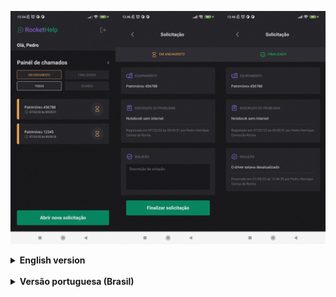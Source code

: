 ![altText](https://github.com/pedrocorrea2002/CallingHelp/blob/master/src/assets/AppScreenshot.jpg?raw=true)

<details close>
  <summary><b>English version</b></summary>

  ### ℹ️ About
  
  It's very common for who works with IT, that when a person in the office is having a problem with the computer, it's necessary to open a service call for someone of the IT come to solve the problem. CallingHelp is exactly for this, it allow users to open, visualize and put as "finished" the service calls.
  
<details>
<summary><b>⚠️ Requirements</b></summary>
  
  - node (Version 16.16.0 or superior) -- Not tested in lower versions
  - npm (Version 8.11.0 or superior) -- Not tested in lower versions
  - yarn (Version 1.12.19 or superior) -- Not tested in lower versions
  - expo (Version 5.5.1 or superior) -- Not tested in lower versions
  - Java(TM) SE Runtime Environment (Version 19.0.2 or superior) -- Not tested in lower versions
  <br>
  
  If you need some help to update or configure your environment [click here](https://www.notion.so/Atualiza-o-vers-es-diferentes-484cad4aa4354355b366d6524e7d2bc5) and [here](https://www.oracle.com/java/technologies/javase/jdk19-archive-downloads.html).
  <br>
  
  If you don't want to test the project on your own cellphone, you will need to install Android Studio, [see how to configure Android Studio in the minute 3:35](https://www.youtube.com/watch?v=ZGIU5aIRi9M).
</details>
  
  <details>
  <summary><b>▶️ How to execute the project</b></summary>
    
  >Access the folder where you want to download the project and execute the command below on your terminal to download the project or download manually by using the Github itself and then extract the .rar on the desired folder.
  >```
  >git clone https://github.com/pedrocorrea2002/CallingHelp.git
  >```
  >OBS: Certify if the address of the folder shown in the terminal is the same of the folder where you want to download the project before executing the command above.
  
  >After the project be downloaded, use this command to enter in the project's folder.
  >```
  >cd .\CallingHelp\
  >```
  
  >After that, execute the command below inside the project's folder to install the Node Modules.
  >```
  >yarn install
  >```
  
  >To execute the project use the command below, also inside of the project's folder.
  >```
  >expo run:android
  >```
  
  > If you are using the emulator of the Android Studio and after the executing of the command above, the emulator just open and the terminal pauses with the message "Opening name_of_the_device", press ctrl+c to stop the execution and execute the command again, now with the emulator opened.
</details>
  
  <details>
  <summary><b>📚 References</b></summary>
    
  This project was made based on the one showed during the event Ignite Lab 3 from [Rocketseat](https://www.rocketseat.com.br/).
  </details> 
</details>
<br>
<details close>
  <summary><b>Versão portuguesa (Brasil)</b></summary>
  
  ### ℹ️ Sobre
  
  É muito comum pra quem trabalha com TI, que quando uma pessoa no escritório está tendo um problema com o computador, é necessário abrir um chamado para que alguém da TI venha resolver o problema. RocketHelp é exatamente para isso, ele permite que os usuários abram, visualizem e marquem como "Finalidado" os chamados.
  
  <details>
  <summary><b>⚠️ Requisitos</b></summary>
  
  - node (Version 16.16.0 ou superior) -- Não testado em versões inferiores
  - npm (Version 8.11.0 ou superior) -- Não testado em versões inferiores
  - yarn (Version 1.12.19 ou superior) -- Não testado em versões inferiores
  - expo (Version 5.5.1 ou superior) -- Não testado em versões inferiores
  - java (Version 1.8.0_021 ou superior) -- Não testado em versões inferiores
  <br>
  
  Se você precisar de ajuda para atualizar ou configurar seu ambiente [clique aqui](https://www.notion.so/Atualiza-o-vers-es-diferentes-484cad4aa4354355b366d6524e7d2bc5) e [aqui](https://www.java.com/en/download/).
  <br>
  
  Se você quer testar o projeto no seu próprio celular, você vai precisar instalar o Android Studio, [veja como configurar o Android Studio](https://www.youtube.com/watch?v=SHSL58EMGTc).
</details>
<details>
<summary><b>▶️ Como executar o projeto</b></summary>
  
  >Acesse a pasta onde deseja baixar o projeto e execute o comando abaixo no seu terminal para baixar o projeto ou baixe manualmente pelo próprio gitHub e então extraia o .rar na pasta desejada.
  >```
  >git clone https://github.com/pedrocorrea2002/CallingHelp.git
  >```
  >OBS: Certifique se o endereço mostrado no terminal é o mesmo da pasta que você deseja baixar o projeto antes de executar o comando acima.
  
  >Depois do projeto estar baixado, use este comando para entrar na pasta do projeto.
  >```
  >cd .\CallingHelp\
  >```
  
  >Feito isso, execute o comando abaixo dentro da pasta do projeto para instalar a Node Modules.
  >```
  >yarn install
  >```
  
  >Para executar o projeto use o comando abaixo também dentro da pasta do projeto.
  >```
  >expo run:android
  >```
  
  > Se você estiver utilizando o emulador do Android Studio e o após a execução do comando acima o emulador simplesmente abrir e o terminal travar na mensagem "Opening nome_do_dispositivo", aperte ctrl+c para parar a execução e execute o comando de novo, agora com o emulador aberto.
</details>
  <details>
    <summary><b>📚 Referência</b></summary>
    
  Este projeto foi feito com base no projeto apresentado no evento Ignite Lab 3 da [Rocketseat](https://www.rocketseat.com.br/).
  </details>
</details>
